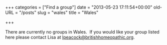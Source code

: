 +++
categories = ["Find a group"]
date = "2013-05-23 17:11:54+00:00"
old-URL = "/posts"
slug = "wales"
title = "Wales"

+++

There are currently no groups in Wales.  If you would like your group listed here please contact Lisa at [lpeacock@britishhomeopathic.org](mailto:lpeacock@britishhomeopathic.org).

